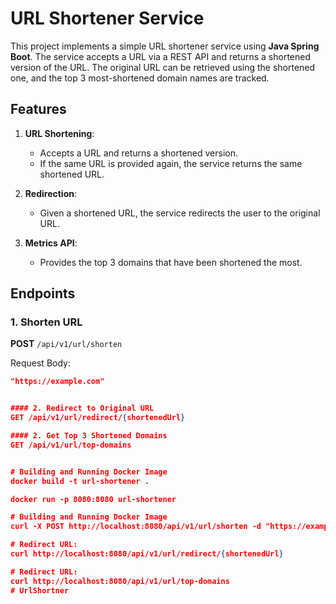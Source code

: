 # URL Shortener Service

This project implements a simple URL shortener service using **Java Spring Boot**. The service accepts a URL via a REST API and returns a shortened version of the URL. The original URL can be retrieved using the shortened one, and the top 3 most-shortened domain names are tracked.

## Features

1. **URL Shortening**:
    - Accepts a URL and returns a shortened version.
    - If the same URL is provided again, the service returns the same shortened URL.

2. **Redirection**:
    - Given a shortened URL, the service redirects the user to the original URL.

3. **Metrics API**:
    - Provides the top 3 domains that have been shortened the most.

## Endpoints

### 1. Shorten URL
**POST** `/api/v1/url/shorten`

Request Body:
```json
"https://example.com"


#### 2. Redirect to Original URL
GET /api/v1/url/redirect/{shortenedUrl}

#### 2. Get Top 3 Shortened Domains
GET /api/v1/url/top-domains


# Building and Running Docker Image
docker build -t url-shortener .

docker run -p 8080:8080 url-shortener

# Building and Running Docker Image
curl -X POST http://localhost:8080/api/v1/url/shorten -d "https://example.com"

# Redirect URL:
curl http://localhost:8080/api/v1/url/redirect/{shortenedUrl}

# Redirect URL:
curl http://localhost:8080/api/v1/url/top-domains
# UrlShortner

